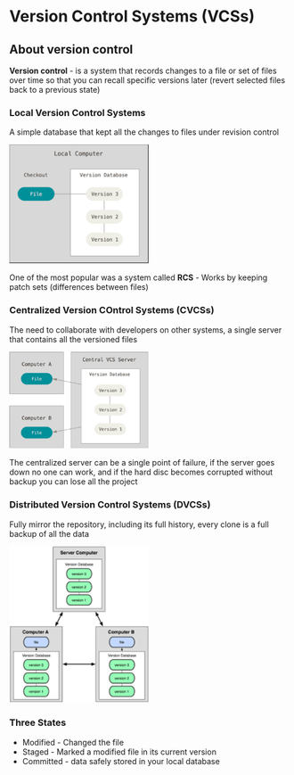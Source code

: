 # Version Control Systems (VCSs)

## About version control

**Version control** - is a system that records changes to a file or set of files over time so that you can recall specific versions later (revert selected files back to a previous state)

### Local Version Control Systems

A simple database that kept all the changes to files under revision control

<p>
  <img src="./img-md/cap-01-local-vcs.png" alt="local-vcs" style="width:250px;" />
</p>

One of the most popular was a system called **RCS** - Works by keeping patch sets (differences between files)

### Centralized Version COntrol Systems (CVCSs)

The need to collaborate with developers on other systems, a single server that contains all the versioned files

<p>
  <img src="./img-md/cap-01-central-vcs.png" alt="local-vcs" style="width:250px;" />
</p>

The centralized server can be a single point of failure, if the server goes down no one can work, and if the hard disc becomes corrupted without backup you can lose all the project

### Distributed Version Control Systems (DVCSs)

Fully mirror the repository, including its full history, every clone is a full backup of all the data

<p>
  <img src="./img-md/cap-01-distributed-vcs.png" alt="local-vcs" style="width:250px;" />
</p>

### Three States

- Modified - Changed the file
- Staged - Marked a modified file in its current version
- Committed - data safely stored in your local database


